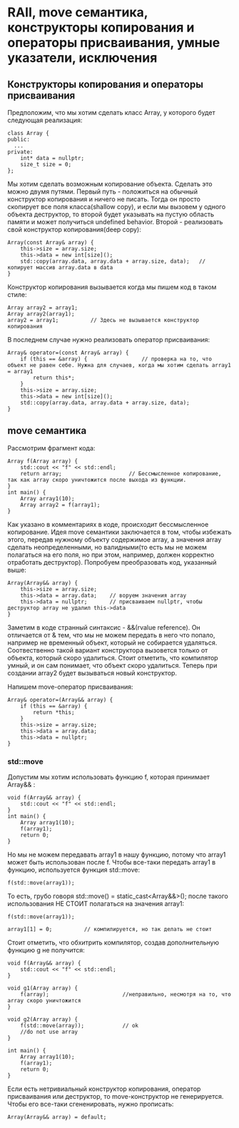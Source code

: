 # RAII, move семантика, конструкторы копирования и операторы присваивания, умные указатели, исключения

## Конструкторы копирования и операторы присваивания

Предположим, что мы хотим сделать класс Array, у которого будет следующая реализация:
```
class Array {
public:
  ...
private:
    int* data = nullptr;
    size_t size = 0;
};
```
Мы хотим сделать возможным копирование объекта. Сделать это можно двумя путями. Первый путь - положиться на обычный конструктор копирования и ничего не писать. Тогда он 
просто скопирует все поля класса(shallow copy), и если мы вызовем у одного объекта деструктор, то второй будет указывать на пустую область памяти и может получиться undefined behavior.
Второй - реализовать свой конструктор копирования(deep copy):
```
Array(const Array& array) {
    this->size = array.size;
    this->data = new int[size]();
    std::copy(array.data, array.data + array.size, data);   // копирует массив array.data в data
}
```
Конструктор копирования вызывается когда мы пишем код в таком стиле:
```
Array array2 = array1;
Array array2(array1);
array2 = array1;          // Здесь не вызывается конструктор копирования
```
В последнем случае нужно реализовать оператор присваивания:
```
Array& operator=(const Array& array) {
    if (this == &array) {                 // проверка на то, что объект не равен себе. Нужна для случаев, когда мы хотим сделать array1 = array1
        return this*;
    }
    this->size = array.size;
    this->data = new int[size]();
    std::copy(array.data, array.data + array.size, data);
}
```
## move семантика
Рассмотрим фрагмент кода:
```
Array f(Array array) {
    std::cout << "f" << std::endl;
    return array;                     // Бессмысленное копирование, так как array скоро уничтожится после выхода из функции.
}
int main() {
    Array array1(10);
    Array array2 = f(array1);
}
```
Как указано в комментариях в коде, происходит бессмысленное копирование. Идея move семантики заключается в том, чтобы избежать этого, передав нужному объекту содержимое 
array, а значения array сделать неопределенными, но валидными(то есть мы не можем полагаться на его поля, но при этом, например, должен корректно отработать деструктор).
Попробуем преобразовать код, указанный выше:
```
Array(Array&& array) {
    this->size = array.size;
    this->data = array.data;    // воруем значения array
    this->data = nullptr;       // присваиваем nullptr, чтобы деструктор array не удалил this->data
}
```
Заметим в коде странный синтаксис - &&(rvalue reference). Он отличается от & тем, что мы не можем передать в него что попало, например не временный объект, который не собирается удаляться.
Соотвественно такой вариант конструктора вызовется только от объекта, который скоро удалиться. Стоит отметить, что компилятор умный, и он сам понимает, что объект скоро удалиться. Теперь при создании array2 будет вызываться новый конструктор.

Напишем move-оператор присваивания:
```
Array& operator=(Array&& array) {
    if (this == &array) {
        return *this;
    }
    this->size = array.size;
    this->data = array.data;
    this->data = nullptr;
}
```
### std::move
Допустим мы хотим использовать функцию f, которая принимает Array&& :
```
void f(Array&& array) {
    std::cout << "f" << std::endl;
}
int main() {
    Array array1(10);
    f(array1);
    return 0;
}
```
Но мы не можем передавать array1 в нашу функцию, потому что array1 может быть использован после f. Чтобы все-таки передать array1 в функцию, используется функция std::move:
```
f(std::move(array1));
```
То есть, грубо говоря std::move() = static_cast<Array&&>();
после такого использования НЕ СТОИТ полагаться на значения array1:
```
f(std::move(array1));

array1[1] = 0;          // компилируется, но так делать не стоит
```
Стоит отметить, что обхитрить компилятор, создав дополнительную функцию g не получится:
```
void f(Array&& array) {
    std::cout << "f" << std::endl;
}

void g1(Array array) {
    f(array);                       //неправильно, несмотря на то, что array скоро уничтожится
}

void g2(Array array) {
    f(std::move(array));            // ok
    //do not use array
}

int main() {
    Array array1(10);
    f(array1);
    return 0;
}
```
Если есть нетривиальный конструктор копирования, оператор присваивания или деструктор, то move-конструктор не генерируется. Чтобы его все-таки сгененировать, нужно прописать:
```
Array(Array&& array) = default;
```
